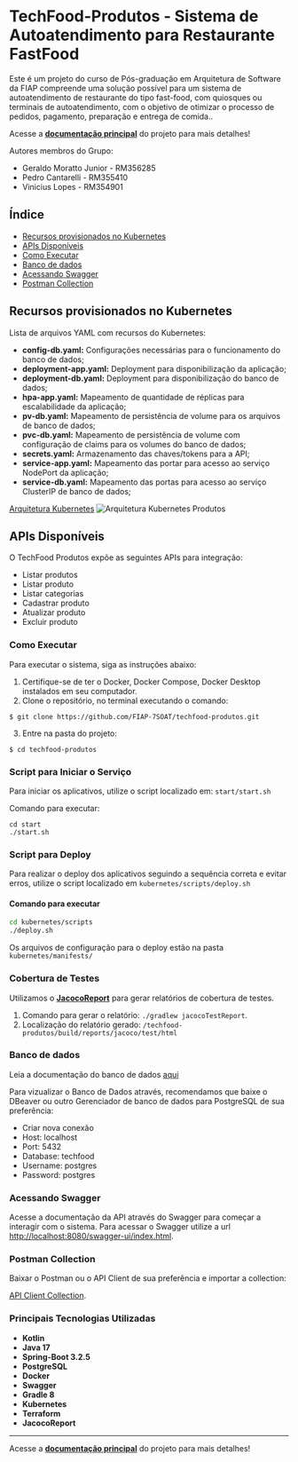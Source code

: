 # TechFood-Produtos - Sistema de Autoatendimento para Restaurante FastFood

Este é um projeto do curso de Pós-graduação em Arquitetura de Software da FIAP compreende uma solução possível para um sistema de autoatendimento de restaurante do tipo fast-food, com quiosques ou terminais de autoatendimento, com o objetivo de otimizar o processo de pedidos, pagamento, preparação e entrega de comida..

Acesse a **[documentação principal](https://github.com/FIAP-7SOAT/techfood-docs)** do projeto para mais detalhes!

Autores membros do Grupo:

- Geraldo Moratto Junior - RM356285
- Pedro Cantarelli - RM355410
- Vinicius Lopes - RM354901

## Índice

- [Recursos provisionados no Kubernetes](#recursos-provisionados-no-kubernetes)
- [APIs Disponíveis](#apis-disponíveis)
- [Como Executar](#como-executar)
- [Banco de dados](#banco-de-dados)
- [Acessando Swagger](#acessando-swagger)
- [Postman Collection](#postman-collection)

## Recursos provisionados no Kubernetes

Lista de arquivos YAML com recursos do Kubernetes:

- **config-db.yaml:** Configurações necessárias para o funcionamento do banco de dados;
- **deployment-app.yaml:** Deployment para disponibilização da aplicação;
- **deployment-db.yaml:** Deployment para disponibilização do banco de dados;
- **hpa-app.yaml:** Mapeamento de quantidade de réplicas para escalabilidade da aplicação;
- **pv-db.yaml:** Mapeamento de persistência de volume para os arquivos de banco de dados;
- **pvc-db.yaml:** Mapeamento de persistência de volume com configuração de claims para os volumes do banco de dados;
- **secrets.yaml:** Armazenamento das chaves/tokens para a API;
- **service-app.yaml:** Mapeamento das portar para acesso ao serviço NodePort da aplicação;
- **service-db.yaml:** Mapeamento das portas para acesso ao serviço ClusterIP de banco de dados;

[Arquitetura Kubernetes](https://www.figma.com/board/JpMG7uY03GHnNY92hHxdb3/Lanchonete-de-Bairro?node-id=0-1&t=W1aQzvEzhq0IOrMn-0)
![Arquitetura Kubernetes Produtos](https://cdn.discordapp.com/attachments/1310749229756448779/1311490228816449566/image.png?ex=67490bf4&is=6747ba74&hm=8c5c0b812968f33377ca10abd31f000f13c4f7b7dfddef1fe5f6f66bd66dedb0&)

## APIs Disponíveis

O TechFood Produtos expõe as seguintes APIs para integração:

- Listar produtos
- Listar produto
- Listar categorias
- Cadastrar produto
- Atualizar produto
- Excluir produto

### Como Executar

Para executar o sistema, siga as instruções abaixo:

1. Certifique-se de ter o Docker, Docker Compose, Docker Desktop instalados em seu computador.
2. Clone o repositório, no terminal executando o comando:

```
$ git clone https://github.com/FIAP-7SOAT/techfood-produtos.git
```

3. Entre na pasta do projeto:

```
$ cd techfood-produtos
```

### Script para Iniciar o Serviço

Para iniciar os aplicativos, utilize o script localizado em: `start/start.sh`

Comando para executar:

```
cd start
./start.sh
```

### Script para Deploy

Para realizar o deploy dos aplicativos seguindo a sequência correta e evitar erros, utilize o script localizado em `kubernetes/scripts/deploy.sh`

#### Comando para executar

```bash
cd kubernetes/scripts
./deploy.sh
```

Os arquivos de configuração para o deploy estão na pasta `kubernetes/manifests/`

### Cobertura de Testes

Utilizamos o **[JacocoReport](https://www.jacoco.org/jacoco/trunk/index.html)** para gerar relatórios de cobertura de testes.

1. Comando para gerar o relatório: `./gradlew jacocoTestReport`.
2. Localização do relatório gerado: `/techfood-produtos/build/reports/jacoco/test/html`

### Banco de dados

Leia a documentação do banco de dados [aqui](docs/database.md)

Para vizualizar o Banco de Dados através, recomendamos que baixe o DBeaver ou outro Gerenciador de banco de dados para PostgreSQL de sua preferência:

- Criar nova conexão
- Host: localhost
- Port: 5432
- Database: techfood
- Username: postgres
- Password: postgres

### Acessando Swagger

Acesse a documentação da API através do Swagger para começar a interagir com o sistema.
Para acessar o Swagger utilize a url [http://localhost:8080/swagger-ui/index.html](http://localhost:8080/swagger-ui/index.html).

### Postman Collection

Baixar o Postman ou o API Client de sua preferência e importar a collection:

[API Client Collection](src/main/resources/collection/fiap_techfood_postman_collection.json).

### Principais Tecnologias Utilizadas

- **Kotlin**
- **Java 17**
- **Spring-Boot 3.2.5**
- **PostgreSQL**
- **Docker**
- **Swagger**
- **Gradle 8**
- **Kubernetes**
- **Terraform**
- **JacocoReport**

---

Acesse a **[documentação principal](https://github.com/FIAP-7SOAT/techfood-docs)** do projeto para mais detalhes!

